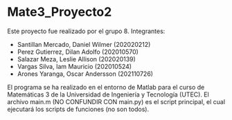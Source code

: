 # Mate3_Proyecto2
Este proyecto fue realizado por el grupo 8.
Integrantes:
- Santillan Mercado, Daniel Wilmer (202020212)
- Perez Gutierrez, Dilan Adolfo (202010570)
- Salazar Meza, Leslie Allison (202020139)
- Vargas Silva, Iam Mauricio (202010524)
- Arones Yaranga, Oscar Andersson (202110726)

El programa se ha realizado en el entorno de Matlab para el curso de Matemáticas 3 de la Universidad de
Ingeniería y Tecnología (UTEC). El archivo main.m (NO CONFUNDIR CON main.py) es el script principal,
el cual ejecutará los scripts de funciones (no son todos).
